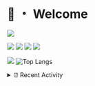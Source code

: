 # 👋 ・ Welcome
![](https://komarev.com/ghpvc/?username=Lorenzo0111)

![](https://img.shields.io/badge/Java-ED8B00?style=for-the-badge&logo=java&logoColor=white)
![](https://img.shields.io/badge/JavaScript-323330?style=for-the-badge&logo=javascript&logoColor=F7DF1E)
![](https://img.shields.io/badge/Node.js-339933?style=for-the-badge&logo=nodedotjs&logoColor=white)
![](https://img.shields.io/badge/React-20232A?style=for-the-badge&logo=react&logoColor=61DAFB)

[![](https://github-readme-stats.vercel.app/api?username=Lorenzo0111&show_icons=true&count_private=true)](https://github.com/Lorenzo0111)
![Top Langs](https://github-readme-stats.vercel.app/api/top-langs/?username=Lorenzo0111&layout=compact)

<details>
<summary>⏰ Recent Activity</summary>

<!--RECENT_ACTIVITY:start-->
1. ![comment] **Commented:** [slimjar/slimjar#61](https://github.com/slimjar/slimjar/issues/61#issuecomment-966529395)
2. ![release] Released [New compatibilities](https://github.com/ZombieStriker/QualityArmory/releases/tag/v2.0.3) in [ZombieStriker/QualityArmory](https://github.com/ZombieStriker/QualityArmory)
3. ![comment] **Commented:** [slimjar/slimjar#61](https://github.com/slimjar/slimjar/issues/61#issuecomment-963344827)
4. ![release] Released [Temporary fix for SlimJar](https://github.com/FoxPowered/PluginsLib/releases/tag/2.0.3.1) in [FoxPowered/PluginsLib](https://github.com/FoxPowered/PluginsLib)
5. ![issueOpened] **Issue opened:** [Lorenzo0111/ZombieStrikerBot#1](https://github.com/Lorenzo0111/ZombieStrikerBot/issues/1)
6. ![comment] **Commented:** [sp614x/optifine#6356](https://github.com/sp614x/optifine/issues/6356#issuecomment-962644867)
7. ![issueClosed] **Issue closed:** [ZombieStriker/QualityArmory#199](https://github.com/ZombieStriker/QualityArmory/issues/199)
8. ![comment] **Commented:** [ZombieStriker/QualityArmory#199](https://github.com/ZombieStriker/QualityArmory/issues/199#issuecomment-962402842)
9. ![comment] **Commented:** [ZombieStriker/QualityArmory#199](https://github.com/ZombieStriker/QualityArmory/issues/199#issuecomment-962399230)
10. ![comment] **Commented:** [ZombieStriker/QualityArmory#180](https://github.com/ZombieStriker/QualityArmory/issues/180#issuecomment-962121494)
<!--RECENT_ACTIVITY:end-->


<!--RECENT_ACTIVITY:last_update-->
Last Updated: Friday, November 12th, 2021, 12:39:20 AM
<!--RECENT_ACTIVITY:last_update_end-->
</details>

[issueOpened]: https://cdn.jsdelivr.net/gh/Readme-Workflows/Readme-Icons@main/icons/octicons/IssueOpenedOld.svg
[issueClosed]: https://cdn.jsdelivr.net/gh/Readme-Workflows/Readme-Icons@main/icons/octicons/IssueClosedOld.svg

[prOpened]: https://cdn.jsdelivr.net/gh/Readme-Workflows/Readme-Icons@main/icons/octicons/PullRequestOpened.svg
[prClosed]: https://cdn.jsdelivr.net/gh/Readme-Workflows/Readme-Icons@main/icons/octicons/PullRequestClosed.svg
[prMerged]: https://cdn.jsdelivr.net/gh/Readme-Workflows/Readme-Icons@main/icons/octicons/PullRequestMerged.svg

[comment]: https://cdn.jsdelivr.net/gh/Readme-Workflows/Readme-Icons@main/icons/octicons/Comment.svg

[changesRequested]: https://cdn.jsdelivr.net/gh/Readme-Workflows/Readme-Icons@main/icons/octicons/RequestedChanges.svg
[approved]: https://cdn.jsdelivr.net/gh/Readme-Workflows/Readme-Icons@main/icons/octicons/ApprovedChanges.svg

[repoCreated]: https://cdn.jsdelivr.net/gh/Readme-Workflows/Readme-Icons@main/icons/octicons/Repository.svg
[release]: https://cdn.jsdelivr.net/gh/Readme-Workflows/Readme-Icons@main/icons/octicons/Release.svg
[star]: https://cdn.jsdelivr.net/gh/Readme-Workflows/Readme-Icons@main/icons/octicons/StarredRepository.svg
[wiki]: https://cdn.jsdelivr.net/gh/Readme-Workflows/Readme-Icons@main/icons/octicons/Wiki.svg
[fork]: https://cdn.jsdelivr.net/gh/Readme-Workflows/Readme-Icons@main/icons/octicons/ForkedRepository.svg
[people]: https://cdn.jsdelivr.net/gh/Readme-Workflows/Readme-Icons@main/icons/octicons/People.svg

